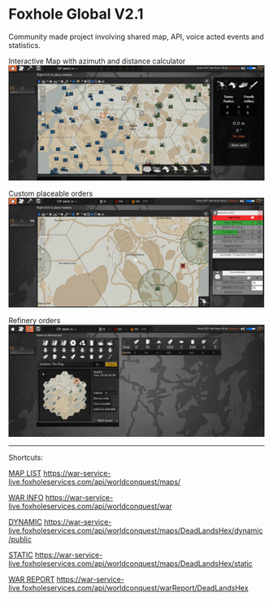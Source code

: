  Foxhole Global V2.1
=================
Community made project involving shared map, API, voice acted events and statistics.

Interactive Map with azimuth and distance calculator
![Interactive Map with azimuth and distance calculator](https://github.com/muloneweb/FHGHQ/blob/master/Screenshot_3%20-%20Copy.webp)

Custom placeable orders
![Logistics](https://github.com/muloneweb/FHGHQ/blob/master/Screenshot_5.jpg)

Refinery orders
![Logistics](https://github.com/muloneweb/FHGHQ/blob/master/Screenshot_4.jpg)


_________
Shortcuts:

[MAP LIST](https://war-service-live.foxholeservices.com/api/worldconquest/maps/) https://war-service-live.foxholeservices.com/api/worldconquest/maps/

[WAR INFO](https://war-service-live.foxholeservices.com/api/worldconquest/war) https://war-service-live.foxholeservices.com/api/worldconquest/war

[DYNAMIC](https://war-service-live.foxholeservices.com/api/worldconquest/maps/DeadLandsHex/dynamic/public) https://war-service-live.foxholeservices.com/api/worldconquest/maps/DeadLandsHex/dynamic/public

[STATIC](https://war-service-live.foxholeservices.com/api/worldconquest/maps/DeadLandsHex/static) https://war-service-live.foxholeservices.com/api/worldconquest/maps/DeadLandsHex/static

[WAR REPORT](https://war-service-live.foxholeservices.com/api/worldconquest/warReport/DeadLandsHex) https://war-service-live.foxholeservices.com/api/worldconquest/warReport/DeadLandsHex
